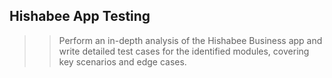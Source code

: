 ## Hishabee App Testing
>> Perform an in-depth analysis of the Hishabee Business app and write detailed test cases for the identified modules, covering key scenarios and edge cases.
